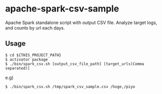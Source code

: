 # apache-spark-csv-sample
Apache Spark standalone script with output CSV file.
Analyze target logs, and counts by url each days.

## Usage

```
$ cd ${THIS_PROJECT_PATH}
$ activator package
$ ./bin/spark_csv.sh [output_csv_file_path] [target_urls(Comma separated)]
```

e.g)

```
$ ./bin/spark_csv.sh /tmp/spark_csv_sample.csv /hoge,/piyo
```

